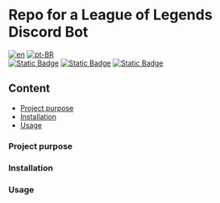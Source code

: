 # Repo for a League of Legends Discord Bot

[![en](https://img.shields.io/badge/lang-en-red.svg)](README.md)
[![pt-BR](https://img.shields.io/badge/lang-pt--BR-green.svg)](README.pt-BR.md)  
[![Static Badge](https://img.shields.io/badge/python-3.12.2-blue?logo=python)](https://www.python.org/downloads/)
[![Static Badge](https://img.shields.io/badge/selenium-4.17.2-brightgreen?logo=selenium)](https://www.selenium.dev/downloads/)
[![Static Badge](https://img.shields.io/badge/discord-2.3.2-blue?logo=discord)](https://discordpy.readthedocs.io/en/stable/#)


## Content
- [Project purpose](#project-purpose)
- [Installation](#installation)
- [Usage](#usage)

### Project purpose


### Installation


### Usage

